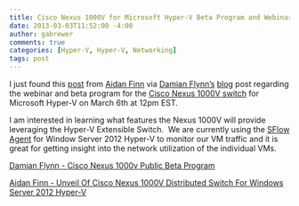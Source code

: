 ```yaml
---
title: Cisco Nexus 1000V for Microsoft Hyper-V Beta Program and Webinar
date: 2013-03-03T11:52:00 -4:00
author: gabrewer
comments: true
categories: [Hyper-V, Hyper-V, Networking]
tags: post
---
```


<p>I just found this <a href="http://www.aidanfinn.com/?p=14200" target="_blank">post</a> from <a href="http://www.aidanfinn.com/" target="_blank">Aidan Finn</a> via <a href="http://www.damianflynn.com/" target="_blank">Damian Flynn’s</a> <a href="http://www.damianflynn.com/2013/03/01/cisco-nexus-1000v-public-beta-program/" target="_blank">blog</a> post regarding the webinar and beta program for the <a href="https://communities.cisco.com/community/technology/datacenter/nexus1000v" target="_blank">Cisco Nexus 1000V switch</a> for Microsoft Hyper-V on March 6th at 12pm EST.&nbsp; </p> <p>I am interested in learning what features the Nexus 1000V will provide leveraging the Hyper-V Extensible Switch.&nbsp; We are currently using the <a href="http://host-sflow.sourceforge.net/documentation.php" target="_blank">SFlow Agent</a> for Window Server 2012 Hyper-V to monitor our VM traffic and it is great for getting insight into the network utilization of the individual VMs.</p> <p><a href="http://www.damianflynn.com/2013/03/01/cisco-nexus-1000v-public-beta-program/" target="_blank">Damian Flynn - Cisco Nexus 1000v Public Beta Program</a></p> <p><a href="http://www.aidanfinn.com/?p=14200" target="_blank">Aidan Finn - Unveil Of Cisco Nexus 1000V Distributed Switch For Windows Server 2012 Hyper-V</a></p>
